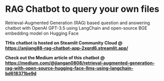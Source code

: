 # RAG Chatbot to query your own files
Retrieval-Augmented Generation (RAG) based question and answering chatbot with OpenAI GPT-3.5 using LangChain and open-source BGE embedding model on Hugging Face

**THis chatbot is hosted on Steamlit Community Cloud @ https://anjiang88-rag-chatbot-app-2xqrd6.streamlit.app/**

**Check out the Medium article of this chatbot @ https://medium.com/@jiangan0808/retrieval-augmented-generation-rag-with-open-source-hugging-face-llms-using-langchain-bd618371be9d**